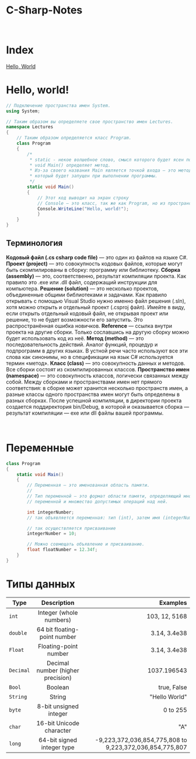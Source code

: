# C-Sharp-Notes

<br>

# Index<br>

[Hello, World](#Hello-world)<br>

# Hello, world!

```c#
// Подключение пространства имен System.
using System;

// Таким образом вы определяете свое пространство имен Lectures.
namespace Lectures
{
	// Таким образом определяется класс Program.
	class Program
	{
		/*
		 * static - некое волшебное слово, смысл которого будет ясен позднее.
		 * void Main() определяет метод.
		 * Из-за своего названия Main является точкой входа — это метод, 
		 * который будет запущен при выполнении программы.
		 */
		static void Main()
		{
			// Этот код выводит на экран строку
			// Console — это класс, так же как Program, но из пространства имен System.
			Console.WriteLine("Hello, world!");
        	}
	}
}
```

## Терминология

**Кодовый файл (.cs csharp code file)** — это один из файлов на языке C#.
**Проект (project)** — это совокупность кодовых файлов, которые могут быть скомпилированы в сборку: программу или библиотеку.
**Сборка (assembly)** — это, соответственно, результат компиляции проекта. Как правило это .exe или .dll файл, содержащий инструкции для компьютера.
**Решение (solution)** — это несколько проектов, объединенные общими библиотеками и задачами. Как правило открывать с помощью Visual Studio нужно именно файл решения (.sln), хотя можно открыть и отдельный проект (.csproj файл). Имейте в виду, если открыть отдельный кодовый файл, не открывая проект или решение, то не будет возможности его запустить. Это распространённая ошибка новичков.
**Reference** — ссылка внутри проекта на другие сборки. Только сославшись на другую сборку можно будет использовать код из неё.
**Метод (method)** — это последовательность действий. Аналог функций, процедур и подпрограмм в других языках. В устной речи часто используют все эти слова как синонимы, но в спецификации на язык C# используется термин «метод».
**Класс (class)** — это совокупность данных и методов. Все сборки состоят из скомпилированных классов.
**Пространство имен (namespace)** — это совокупность классов, логически связанных между собой.
Между сборками и пространствами имен нет прямого соответствия: в сборке может хранится несколько пространств имен, а разные классы одного пространства имен могут быть определены в разных сборках.
После успешной компиляции, в директории проекта создается поддиректория bin/Debug, в которой и оказывается сборка — результат компиляции — exe или dll файлы вашей программы.

<br>

# Переменные

```c#
class Program
{
	static void Main()
	{
		// Переменная — это именованная область памяти.
		//
		// Тип переменной — это формат области памяти, определяющий множество возможных значений
		// переменной и множество допустимых операций над ней.

		int integerNumber;
		// так объявляется переменная: тип (int), затем имя (integerNumber)

		// так осуществляется присваивание
		integerNumber = 10;

		// Можно совмещать объявление и присваивание.
		float floatNumber = 12.34f;
	}
}
```

# Типы данных

| Type       | Description          |Examples  |
| ------------- |:-------------:| -----:|
| `int `    | Integer (whole numbers) | 103, 12, 5168|
| `double`    | 64 bit floating-point number | 3.14, 3.4e38|
| `Float`     | Floating-point number     |   3.14, 3.4e38 |
| `Decimal` | Decimal number (higher precision)      |   1037.196543 |
| `Bool`    | Boolean  | true, False|
| `String`  | String | "Hello World" |
| `byte`  | 8-bit unsigned integer | 0 to 255 |
| `char`  | 16-bit Unicode character | "A" |
| `long`  | 64-bit signed integer type | -9,223,372,036,854,775,808 to 9,223,372,036,854,775,807 |



<br>
